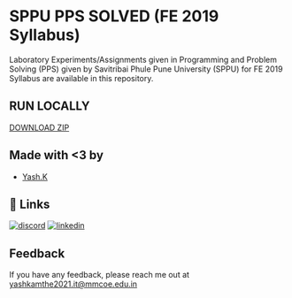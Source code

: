 
# SPPU PPS SOLVED (FE 2019 Syllabus)

Laboratory Experiments/Assignments given in  Programming and Problem Solving (PPS) given by Savitribai Phule Pune University (SPPU) for FE 2019 Syllabus are available in this repository.
## RUN LOCALLY 

  [DOWNLOAD ZIP](https://github.com/yxsh7/SPPU_PPS_SOLVED/archive/refs/heads/main.zip)
 


## Made with <3 by
- [Yash.K](https://github.com/yxsh7)


## 🔗 Links
[![discord](https://img.shields.io/badge/Discord-7289DA?style=for-the-badge&logo=discord&logoColor=white)](https://discord.com/users/225558468587814922)
[![linkedin](https://img.shields.io/badge/linkedin-0A66C2?style=for-the-badge&logo=linkedin&logoColor=white)](https://www.linkedin.com/in/yash-kamthe-30b046233/)



## Feedback

If you have any feedback, please reach me out at yashkamthe2021.it@mmcoe.edu.in

